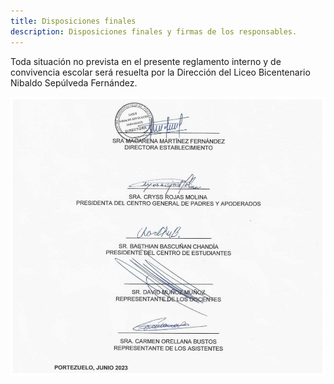 ```yaml
---
title: Disposiciones finales
description: Disposiciones finales y firmas de los responsables.
---
```


Toda situación no prevista en el presente reglamento interno y de convivencia escolar será resuelta por la Dirección del Liceo Bicentenario Nibaldo Sepúlveda Fernández.

![firmas](/src/assets/firmas.png)